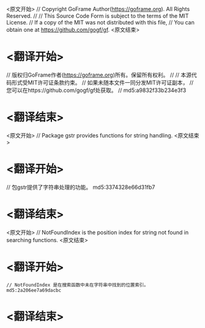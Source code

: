 
<原文开始>
// Copyright GoFrame Author(https://goframe.org). All Rights Reserved.
//
// This Source Code Form is subject to the terms of the MIT License.
// If a copy of the MIT was not distributed with this file,
// You can obtain one at https://github.com/gogf/gf.
<原文结束>

# <翻译开始>
// 版权归GoFrame作者(https://goframe.org)所有。保留所有权利。
//
// 本源代码形式受MIT许可证条款约束。
// 如果未随本文件一同分发MIT许可证副本，
// 您可以在https://github.com/gogf/gf处获取。
// md5:a9832f33b234e3f3
# <翻译结束>


<原文开始>
// Package gstr provides functions for string handling.
<原文结束>

# <翻译开始>
// 包gstr提供了字符串处理的功能。 md5:3374328e66d31fb7
# <翻译结束>


<原文开始>
// NotFoundIndex is the position index for string not found in searching functions.
<原文结束>

# <翻译开始>
	// NotFoundIndex 是在搜索函数中未在字符串中找到的位置索引。 md5:2a206ee7a69dacbc
# <翻译结束>

